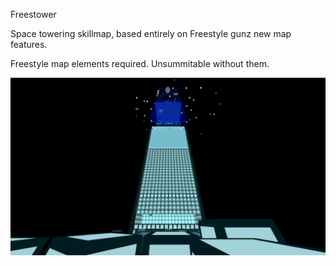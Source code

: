 Freestower

Space towering skillmap, based entirely on Freestyle gunz new map features.

Freestyle map elements required. Unsummitable without them.

![alt text](Freestower.jpg)
